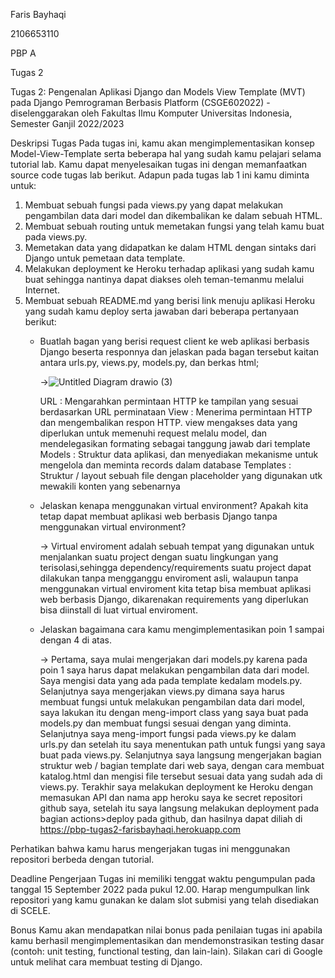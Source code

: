 Faris Bayhaqi

2106653110

PBP A

Tugas 2


Tugas 2: Pengenalan Aplikasi Django dan Models View Template (MVT) pada Django
Pemrograman Berbasis Platform (CSGE602022) - diselenggarakan oleh Fakultas Ilmu Komputer Universitas Indonesia, Semester Ganjil 2022/2023

Deskripsi Tugas
Pada tugas ini, kamu akan mengimplementasikan konsep Model-View-Template serta beberapa hal yang sudah kamu pelajari selama tutorial lab. Kamu dapat menyelesaikan tugas ini dengan memanfaatkan source code tugas lab berikut. Adapun pada tugas lab 1 ini kamu diminta untuk:

1. Membuat sebuah fungsi pada views.py yang dapat melakukan pengambilan data dari model dan dikembalikan ke dalam sebuah HTML.
2. Membuat sebuah routing untuk memetakan fungsi yang telah kamu buat pada views.py.
3. Memetakan data yang didapatkan ke dalam HTML dengan sintaks dari Django untuk pemetaan data template.
4. Melakukan deployment ke Heroku terhadap aplikasi yang sudah kamu buat sehingga nantinya dapat diakses oleh teman-temanmu melalui Internet.
5. Membuat sebuah README.md yang berisi link menuju aplikasi Heroku yang sudah kamu deploy serta jawaban dari beberapa pertanyaan berikut:
   - Buatlah bagan yang berisi request client ke web aplikasi berbasis Django beserta responnya dan jelaskan pada bagan tersebut kaitan antara urls.py, views.py,
     models.py, dan berkas html;
    
     ->![Untitled Diagram drawio (3)](https://user-images.githubusercontent.com/94624202/190207366-f071378a-13ac-45cc-be84-64bb9d29d5b8.png)
       
       URL       : Mengarahkan permintaan HTTP ke tampilan yang sesuai berdasarkan URL perminataan
       View      : Menerima permintaan HTTP dan mengembalikan respon HTTP. view mengakses data yang diperlukan untuk memenuhi request melalu model, dan mendelegasikan
                   formating sebagai tanggung jawab dari template
       Models    : Struktur data aplikasi, dan menyediakan mekanisme untuk mengelola dan meminta records dalam database
       Templates : Struktur / layout sebuah file dengan placeholder yang digunakan utk mewakili konten yang sebenarnya

   - Jelaskan kenapa menggunakan virtual environment? Apakah kita tetap dapat membuat aplikasi web berbasis Django tanpa menggunakan virtual environment?
  
     -> Virtual enviroment adalah sebuah tempat yang digunakan untuk menjalankan suatu project dengan suatu lingkungan yang terisolasi,sehingga dependency/requirements
        suatu project dapat dilakukan tanpa mengganggu enviroment asli, walaupun tanpa menggunakan virtual enviroment kita tetap bisa membuat aplikasi web berbasis
        Django, dikarenakan requirements yang diperlukan bisa diinstall di luat virtual enviroment.
     
   - Jelaskan bagaimana cara kamu mengimplementasikan poin 1 sampai dengan 4 di atas.
   
     -> Pertama, saya mulai mengerjakan dari models.py karena pada poin 1 saya harus dapat melakukan pengambilan data dari model. Saya mengisi data yang ada pada
        template kedalam models.py. Selanjutnya saya mengerjakan views.py dimana saya harus membuat fungsi untuk melakukan pengambilan data dari model, saya lakukan
        itu dengan meng-import class yang saya buat pada models.py dan membuat fungsi sesuai dengan yang diminta. Selanjutnya saya meng-import fungsi pada views.py
        ke dalam urls.py dan setelah itu saya menentukan path untuk fungsi yang saya buat pada views.py. Selanjutnya saya langsung mengerjakan bagian struktur web /
        bagian template dari web saya, dengan cara membuat katalog.html dan mengisi file tersebut sesuai data yang sudah ada di views.py. Terakhir saya melakukan
        deployment ke Heroku dengan memasukan API  dan nama app heroku saya ke secret repositori github saya, setelah itu saya langsung melakukan deployment pada 
        bagian actions>deploy pada github, dan hasilnya dapat diliah di https://pbp-tugas2-farisbayhaqi.herokuapp.com
   
Perhatikan bahwa kamu harus mengerjakan tugas ini menggunakan repositori berbeda dengan tutorial.

Deadline Pengerjaan
Tugas ini memiliki tenggat waktu pengumpulan pada tanggal 15 September 2022 pada pukul 12.00. Harap mengumpulkan link repositori yang kamu gunakan ke dalam slot submisi yang telah disediakan di SCELE.

Bonus
Kamu akan mendapatkan nilai bonus pada penilaian tugas ini apabila kamu berhasil mengimplementasikan dan mendemonstrasikan testing dasar (contoh: unit testing, functional testing, dan lain-lain). Silakan cari di Google untuk melihat cara membuat testing di Django.
